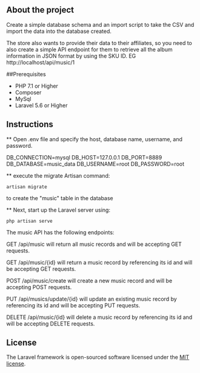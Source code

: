
## About the project
Create a simple database schema and an import script to take the CSV and import the data into the database created.

The store also wants to provide their data to their affiliates, so you need to also create a simple API endpoint for them to retrieve all the album information in JSON format by using the SKU ID. EG http://localhost/api/music/1

##Prerequisites
 - PHP 7.1 or Higher
 - Composer
 - MySql
 - Laravel 5.6 or Higher

## Instructions

** Open .env file and specify the host, database name, username, and password.

DB_CONNECTION=mysql
DB_HOST=127.0.0.1
DB_PORT=8889
DB_DATABASE=music_data
DB_USERNAME=root
DB_PASSWORD=root

** execute the migrate Artisan command: 

    artisan migrate 
    
to create the "music" table in the database

** Next, start up the Laravel server using:

    php artisan serve 


The music API has the following endpoints:

GET /api/music will return all music records and will be accepting GET requests.

GET /api/music/{id} will return a music record by referencing its id and will be accepting GET requests.

POST /api/music/create will create a new music record and will be accepting POST requests.

PUT /api/musics/update/{id} will update an existing music record by referencing its id and will be accepting PUT requests.

DELETE /api/music/{id} will delete a music record by referencing its id and will be accepting DELETE requests.



## License

The Laravel framework is open-sourced software licensed under the [MIT license](https://opensource.org/licenses/MIT).
